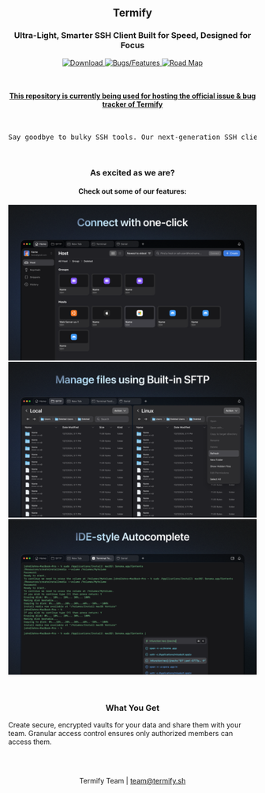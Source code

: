 <h2 align="middle">Termify</p>
<h3 align="middle">Ultra-Light, Smarter SSH Client Built for Speed, Designed for Focus</h3>

<p align="center">
    <a href="">
        <img src="https://img.shields.io/badge/-Download-ff9600?style=for-the-badge" alt="Download">
    </a>
    <a href="https://github.com/TermifyTeam/Termify/issues">
        <img src="https://img.shields.io/badge/-Bugs%20%2F%20Features-7057ff?style=for-the-badge" alt="Bugs/Features">
    </a>
    <a href="">
        <img src="https://img.shields.io/badge/-Road%20Map-blue?style=for-the-badge" alt="Road Map">
    </a>
</p>

<br>

<h4 align="middle">
    <u>
        This repository is currently being used for hosting the official issue 
        & bug tracker of Termify
    </u>
</h4>

<br>

<pre align="middle">
Say goodbye to bulky SSH tools. Our next-generation SSH client offers a clean, thoughtful experience that keeps your workflow fast, light, and organized—without draining your system's resources.
</pre>

<br>

<h3 align="middle">As excited as we are?</h3>
<h4 align="middle">Check out some of our features:</h4>

![Welcome-screen](https://raw.githubusercontent.com/TermifyTeam/Termify/main/screenshots/Termify_Connect.png "Welcome screen")
![Workspace-screen](https://raw.githubusercontent.com/TermifyTeam/Termify/main/screenshots/Termify_FTP.png "Workspace")
![Dark-Theme-screen](https://raw.githubusercontent.com/TermifyTeam/Termify/main/screenshots/Termify_Autocomplete.png "Dark Them screen")

<br>

<h3 align="middle">What You Get</h3>

Create secure, encrypted vaults for your data and share them with your team.
Granular access control ensures only authorized members can access them.



<br>
<br>

<p align="center">
    Termify Team | 
    <a href="mailto:team@termify.sh">team@termify.sh</a>
</p>

